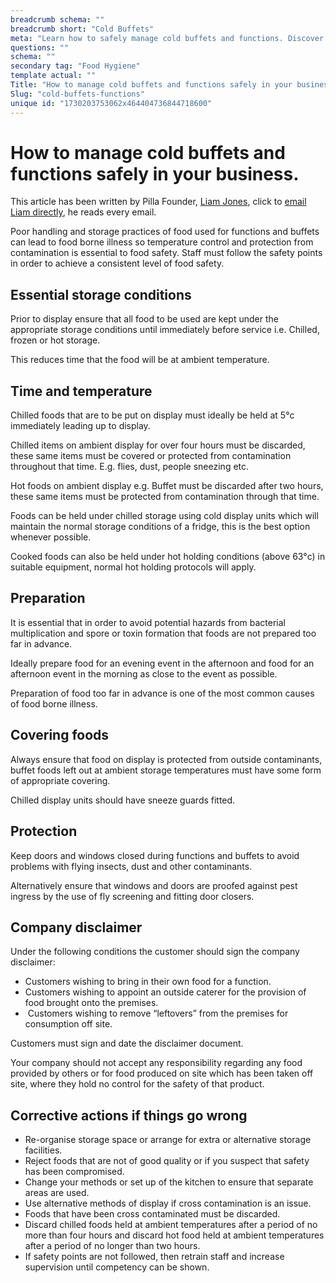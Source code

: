 ```yaml
---
breadcrumb schema: ""
breadcrumb short: "Cold Buffets"
meta: "Learn how to safely manage cold buffets and functions. Discover essential storage, preparation, and protection tips to avoid food safety risks."
questions: ""
schema: ""
secondary tag: "Food Hygiene"
template actual: ""
Title: "How to manage cold buffets and functions safely in your business."
Slug: "cold-buffets-functions"
unique id: "1730203753062x464404736844718600"
---
```


# How to manage cold buffets and functions safely in your business.

 This article has been written by Pilla Founder,&nbsp;[Liam Jones](https://yourpilla.com/profile/liam-jones), click to&nbsp;[email Liam directly](mailto:liam@yourpilla.com), he reads every email.

 Poor handling and storage practices of food used for functions and buffets can lead to food borne illness so temperature control and protection from contamination is essential to food safety. Staff must follow the safety points in order to achieve a consistent level of food safety.

 ## Essential storage conditions

 Prior to display ensure that all food to be used are kept under the appropriate storage conditions until immediately before service i.e. Chilled, frozen or hot storage.

 This reduces time that the food will be at ambient temperature.

 ## Time and temperature

 Chilled foods that are to be put on display must ideally be held at 5°c immediately leading up to display.

 Chilled items on ambient display for over four hours must be discarded, these same items must be covered or protected from contamination throughout that time. E.g. flies, dust, people sneezing etc.

 Hot foods on ambient display e.g. Buffet must be discarded after two hours, these same items must be protected from contamination through that time.

 Foods can be held under chilled storage using cold display units which will maintain the normal storage conditions of a fridge, this is the best option whenever possible.

 Cooked foods can also be held under hot holding conditions (above 63°c) in suitable equipment, normal hot holding protocols will apply.

 ## Preparation

 It is essential that in order to avoid potential hazards from bacterial multiplication and spore or toxin formation that foods are not prepared too far in advance.

 Ideally prepare food for an evening event in the afternoon and food for an afternoon event in the morning as close to the event as possible.

 Preparation of food too far in advance is one of the most common causes of food borne illness.

 ## Covering foods

 Always ensure that food on display is protected from outside contaminants, buffet foods left out at ambient storage temperatures must have some form of appropriate covering.

 Chilled display units should have sneeze guards fitted.

 ## Protection

 Keep doors and windows closed during functions and buffets to avoid problems with flying insects, dust and other contaminants.

 Alternatively ensure that windows and doors are proofed against pest ingress by the use of fly screening and fitting door closers.

 ## Company disclaimer

 Under the following conditions the customer should sign the company disclaimer:

 - Customers wishing to bring in their own food for a function.
- Customers wishing to appoint an outside caterer for the provision of food brought onto the premises.
- &nbsp;Customers wishing to remove “leftovers” from the premises for consumption off site.

 Customers must sign and date the disclaimer document.&nbsp;

 Your company should not accept any responsibility regarding any food provided by others or for food produced on site which has been taken off site, where they hold no control for the safety of that product.

 ## Corrective actions if things go wrong

 - Re-organise storage space or arrange for extra or alternative storage facilities.
- Reject foods that are not of good quality or if you suspect that safety has been compromised.
- Change your methods or set up of the kitchen to ensure that separate areas are used.
- Use alternative methods of display if cross contamination is an issue.
- Foods that have been cross contaminated must be discarded.
- Discard chilled foods held at ambient temperatures after a period of no more than four hours and discard hot food held at ambient temperatures after a period of no longer than two hours.
- If safety points are not followed, then retrain staff and increase supervision until competency can be shown.